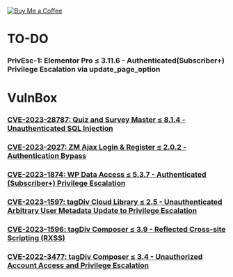 [![Buy Me a Coffee](https://www.buymeacoffee.com/assets/img/custom_images/orange_img.png)](https://www.buymeacoffee.com/truocphan)

# TO-DO
### PrivEsc-1: Elementor Pro ≤ 3.11.6 - Authenticated(Subscriber+) Privilege Escalation via update_page_option

# VulnBox
### [CVE-2023-28787: Quiz and Survey Master ≤ 8.1.4 - Unauthenticated SQL Injection](https://github.com/truocphan/VulnBox/tree/main/Boxes/CVE-2023-28787)
### [CVE-2023-2027: ZM Ajax Login & Register ≤ 2.0.2 - Authentication Bypass](https://github.com/truocphan/VulnBox/tree/main/Boxes/CVE-2023-2027)
### [CVE-2023-1874: WP Data Access ≤ 5.3.7 - Authenticated (Subscriber+) Privilege Escalation](https://github.com/truocphan/VulnBox/tree/main/Boxes/CVE-2023-1874)
### [CVE-2023-1597: tagDiv Cloud Library ≤ 2.5 - Unauthenticated Arbitrary User Metadata Update to Privilege Escalation](https://github.com/truocphan/VulnBox/tree/main/Boxes/CVE-2023-1597)
### [CVE-2023-1596: tagDiv Composer ≤ 3.9 - Reflected Cross-site Scripting (RXSS)](https://github.com/truocphan/VulnBox/tree/main/Boxes/CVE-2023-1596)
### [CVE-2022-3477: tagDiv Composer ≤ 3.4 - Unauthorized Account Access and Privilege Escalation](https://github.com/truocphan/VulnBox/tree/main/Boxes/CVE-2022-3477)
